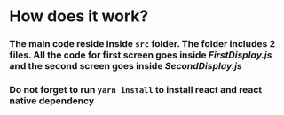 
# How does it work?


### The main code reside inside `src` folder. The folder includes 2 files. All the code for first screen goes inside *FirstDisplay.js* and the second screen goes inside *SecondDisplay.js*

  
### Do not forget to run `yarn install` to install react and react native dependency